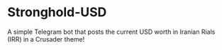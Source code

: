 # Stronghold-USD
A simple Telegram bot that posts the current USD worth in Iranian Rials (IRR) in a Crusader theme!
